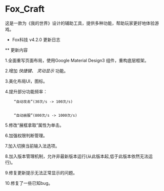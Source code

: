 # Fox_Craft
这是一款为《我的世界》设计的辅助工具，提供多种功能，帮助玩家更好地体验游戏。


* Fox科技 v4.2.0 更新日志


** 更新内容


1.全面重写页面布局，使用Google Material Design3 组件，重构底层框架。


2.增加 _快捷键、 灵动显示_ 功能。


3.美化布局UI，图标。


4.提升部分功能频率：


		“自动攻击”(30次/s -> 100次/s)
		
		
		“自动崩服”(800次/s -> 1000次/s)
		
		
5.修改“展框拿取”属性为单击。


6.加强权限判断管理。


7.加入切换当前输入法选项。


8.加入版本管理机制，允许非最新版本运行(从此版本起,低于此版本依然无法运行)。


9.修复更新提示无法正常显示的问题。


10.修复了一些已知bug。

